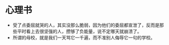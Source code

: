 # 心理书

- 受了点委屈就哭的人，其实没那么脆弱，因为他们的委屈都宣泄了，反而是那些平时看上去很坚强的人，攒够了负能量，说不定哪天就崩溃了。
- 所谓的母校，就是我们一天骂它一千遍，而不准别人侮辱它一句的学校。
